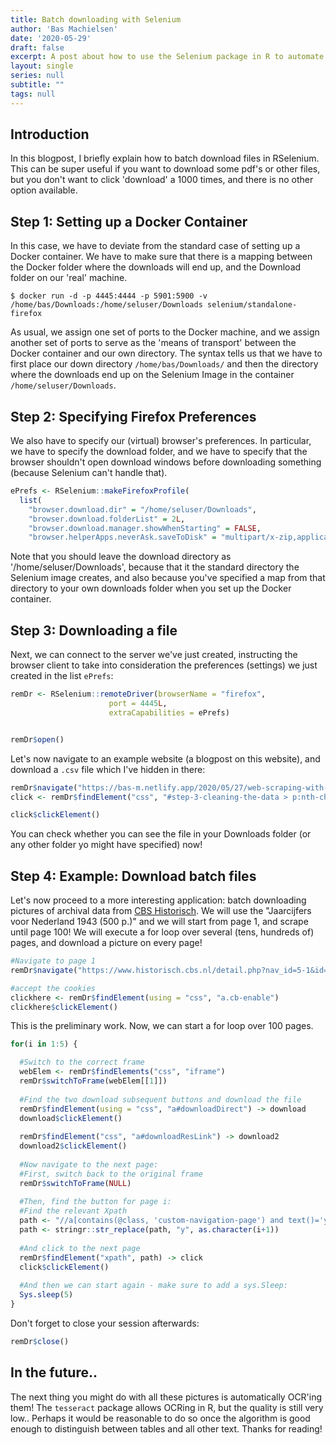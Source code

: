 ```yaml
---
title: Batch downloading with Selenium
author: 'Bas Machielsen'
date: '2020-05-29'
draft: false
excerpt: A post about how to use the Selenium package in R to automate downloading of files.
layout: single
series: null
subtitle: ""
tags: null
---
```





## Introduction

In this blogpost, I briefly explain how to batch download files in RSelenium. This can be super useful if you want to download some pdf's or other files, but you don't want to click 'download' a 1000 times, and there is no other option available. 

## Step 1: Setting up a Docker Container 

In this case, we have to deviate from the standard case of setting up a Docker container. We have to make sure that there is a mapping between the Docker folder where the downloads will end up, and the Download folder on our 'real' machine. 

```{}
$ docker run -d -p 4445:4444 -p 5901:5900 -v /home/bas/Downloads:/home/seluser/Downloads selenium/standalone-firefox
```

As usual, we assign one set of ports to the Docker machine, and we assign another set of ports to serve as the 'means of transport' between the Docker container and our own directory. The syntax tells us that we have to first place our down directory `/home/bas/Downloads/` and then the directory where the downloads end up on the Selenium Image in the container `/home/seluser/Downloads`. 

## Step 2: Specifying Firefox Preferences

We also have to specify our (virtual) browser's preferences. In particular, we have to specify the download folder, and we have to specify that the browser shouldn't open download windows before downloading something (because Selenium can't handle that). 


```r
ePrefs <- RSelenium::makeFirefoxProfile(
  list(
    "browser.download.dir" = "/home/seluser/Downloads",
    "browser.download.folderList" = 2L,
    "browser.download.manager.showWhenStarting" = FALSE,
    "browser.helperApps.neverAsk.saveToDisk" = "multipart/x-zip,application/zip,application/x-zip-compressed,application/x-compressed,application/msword,application/csv,text/csv,image/png ,image/jpeg, application/pdf, text/html,text/plain,  application/excel, application/vnd.ms-excel, application/x-excel, application/x-msexcel, application/octet-stream"))
```



Note that you should leave the download directory as '/home/seluser/Downloads', because that it the standard directory the Selenium image creates, and also because you've specified a map from that directory to your own downloads folder when you set up the Docker container.

## Step 3: Downloading a file

Next, we can connect to the server we've just created, instructing the browser client to take into consideration the preferences (settings) we just created in the list `ePrefs`:


```r
remDr <- RSelenium::remoteDriver(browserName = "firefox",
                      port = 4445L,
                      extraCapabilities = ePrefs)


remDr$open()
```

Let's now navigate to an example website (a blogpost on this website), and download a `.csv` file which I've hidden in there:


```r
remDr$navigate("https://bas-m.netlify.app/2020/05/27/web-scraping-with-rselenium/")
click <- remDr$findElement("css", "#step-3-cleaning-the-data > p:nth-child(2) > a:nth-child(1)")

click$clickElement()
```

You can check whether you can see the file in your Downloads folder (or any other folder yo might have specified) now! 

## Step 4: Example: Download batch files

Let's now proceed to a more interesting application: batch downloading pictures of archival data from [CBS Historisch](https://www.historisch.cbs.nl/). We will use the "Jaarcijfers voor Nederland 1943 (500 p.)" and we will start from page 1, and scrape until page 100!  We will execute a for loop over several (tens, hundreds of) pages, and download a picture on every page! 


```r
#Navigate to page 1
remDr$navigate("https://www.historisch.cbs.nl/detail.php?nav_id=5-1&id=102092112")

#accept the cookies
clickhere <- remDr$findElement(using = "css", "a.cb-enable")
clickhere$clickElement()
```

This is the preliminary work. Now, we can start a for loop over 100 pages. 


```r
for(i in 1:5) {

  #Switch to the correct frame
  webElem <- remDr$findElements("css", "iframe")
  remDr$switchToFrame(webElem[[1]])
  
  #Find the two download subsequent buttons and download the file
  remDr$findElement(using = "css", "a#downloadDirect") -> download
  download$clickElement()
  
  remDr$findElement("css", "a#downloadResLink") -> download2
  download2$clickElement()
  
  #Now navigate to the next page:
  #First, switch back to the original frame
  remDr$switchToFrame(NULL)
  
  #Then, find the button for page i:
  #Find the relevant Xpath
  path <- "//a[contains(@class, 'custom-navigation-page') and text()='y']"
  path <- stringr::str_replace(path, "y", as.character(i+1))
  
  #And click to the next page
  remDr$findElement("xpath", path) -> click
  click$clickElement()
  
  #And then we can start again - make sure to add a sys.Sleep:
  Sys.sleep(5)
}
```

Don't forget to close your session afterwards:


```r
remDr$close()
```

## In the future..

The next thing you might do with all these pictures is automatically OCR'ing them! The `tesseract` package allows OCRing in R, but the quality is still very low.. Perhaps it would be reasonable to do so once the algorithm is good enough to distinguish between tables and all other text. Thanks for reading!
